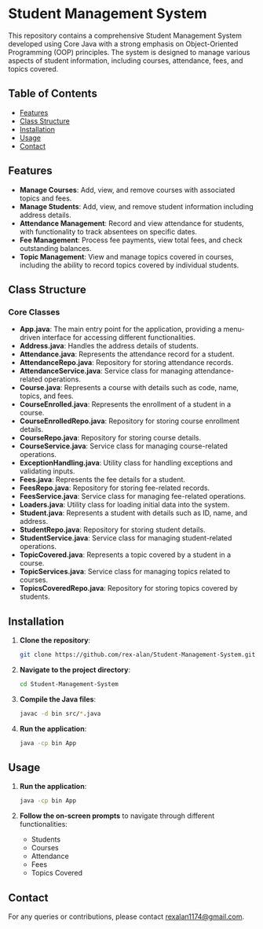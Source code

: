 # Student Management System

This repository contains a comprehensive Student Management System developed using Core Java with a strong emphasis on Object-Oriented Programming (OOP) principles. The system is designed to manage various aspects of student information, including courses, attendance, fees, and topics covered.

## Table of Contents

- [Features](#features)
- [Class Structure](#class-structure)
- [Installation](#installation)
- [Usage](#usage)
- [Contact](#contact)

## Features

- **Manage Courses**: Add, view, and remove courses with associated topics and fees.
- **Manage Students**: Add, view, and remove student information including address details.
- **Attendance Management**: Record and view attendance for students, with functionality to track absentees on specific dates.
- **Fee Management**: Process fee payments, view total fees, and check outstanding balances.
- **Topic Management**: View and manage topics covered in courses, including the ability to record topics covered by individual students.

## Class Structure

### Core Classes

- **App.java**: The main entry point for the application, providing a menu-driven interface for accessing different functionalities.
- **Address.java**: Handles the address details of students.
- **Attendance.java**: Represents the attendance record for a student.
- **AttendanceRepo.java**: Repository for storing attendance records.
- **AttendanceService.java**: Service class for managing attendance-related operations.
- **Course.java**: Represents a course with details such as code, name, topics, and fees.
- **CourseEnrolled.java**: Represents the enrollment of a student in a course.
- **CourseEnrolledRepo.java**: Repository for storing course enrollment details.
- **CourseRepo.java**: Repository for storing course details.
- **CourseService.java**: Service class for managing course-related operations.
- **ExceptionHandling.java**: Utility class for handling exceptions and validating inputs.
- **Fees.java**: Represents the fee details for a student.
- **FeesRepo.java**: Repository for storing fee-related records.
- **FeesService.java**: Service class for managing fee-related operations.
- **Loaders.java**: Utility class for loading initial data into the system.
- **Student.java**: Represents a student with details such as ID, name, and address.
- **StudentRepo.java**: Repository for storing student details.
- **StudentService.java**: Service class for managing student-related operations.
- **TopicCovered.java**: Represents a topic covered by a student in a course.
- **TopicServices.java**: Service class for managing topics related to courses.
- **TopicsCoveredRepo.java**: Repository for storing topics covered by students.

## Installation

1. **Clone the repository**:
    ```bash
    git clone https://github.com/rex-alan/Student-Management-System.git
    ```

2. **Navigate to the project directory**:
    ```bash
    cd Student-Management-System
    ```

3. **Compile the Java files**:
    ```bash
    javac -d bin src/*.java
    ```

4. **Run the application**:
    ```bash
    java -cp bin App
    ```

## Usage

1. **Run the application**:
    ```bash
    java -cp bin App
    ```

2. **Follow the on-screen prompts** to navigate through different functionalities:
    - Students
    - Courses
    - Attendance
    - Fees
    - Topics Covered

## Contact

For any queries or contributions, please contact rexalan1174@gmail.com.
